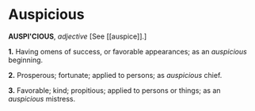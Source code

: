 # Auspicious

**AUSPI'CIOUS**, _adjective_ \[See [[auspice]].\]

**1.** Having omens of success, or favorable appearances; as an _auspicious_ beginning.

**2.** Prosperous; fortunate; applied to persons; as _auspicious_ chief.

**3.** Favorable; kind; propitious; applied to persons or things; as an _auspicious_ mistress.